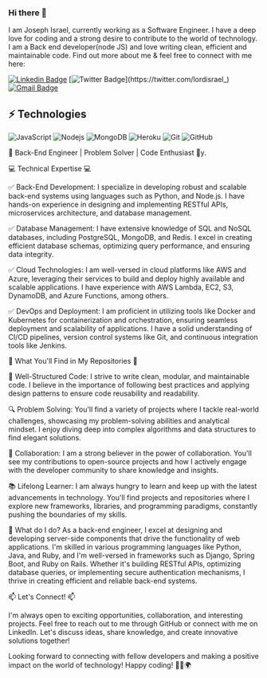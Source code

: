 ### Hi there 👋


I am Joseph Israel, currently working as a Software Engineer. I have a deep love for coding and a strong desire to contribute to the world of technology. I am a Back end developer(node JS) and love writing clean, efficient and maintainable code. Find out more about me & feel free to connect with me here:


[![Linkedin Badge](https://img.shields.io/badge/-lordisrael-blue?style=flat-square&logo=Linkedin&logoColor=white&link=https://www.linkedin.com/in/joseph-israel-6a1000164/)](https://www.linkedin.com/in/joseph-israel-6a1000164/)
[![Twitter Badge](https://img.shields.io/badge/-lordisrael-blue?style=flat-square&logo=Twitter&logoColor=white&link=https://twitter.com/lordisrael_)](https://twitter.com/lordisrael_)
[![Gmail Badge](https://img.shields.io/badge/-josephisrael206@gmail.com-c14438?style=flat-square&logo=Gmail&logoColor=white&link=mailto:josephisrael206@gmail.com)](mailto:josephisrael206@gmail.com)


## ⚡ Technologies

![JavaScript](https://img.shields.io/badge/-JavaScript-black?style=flat-square&logo=javascript)
![Nodejs](https://img.shields.io/badge/-Nodejs-black?style=flat-square&logo=Node.js)
![MongoDB](https://img.shields.io/badge/-MongoDB-black?style=flat-square&logo=mongodb)
![Heroku](https://img.shields.io/badge/-Heroku-430098?style=flat-square&logo=heroku)
![Git](https://img.shields.io/badge/-Git-black?style=flat-square&logo=git)
![GitHub](https://img.shields.io/badge/-GitHub-181717?style=flat-square&logo=github)


🔧 Back-End Engineer | Problem Solver | Code Enthusiast 🔧y.

💻 Technical Expertise 💻

✅ Back-End Development: I specialize in developing robust and scalable back-end systems using languages such as Python, and Node.js. I have hands-on experience in designing and implementing RESTful APIs, microservices architecture, and database management.

✅ Database Management: I have extensive knowledge of SQL and NoSQL databases, including PostgreSQL, MongoDB, and Redis. I excel in creating efficient database schemas, optimizing query performance, and ensuring data integrity.

✅ Cloud Technologies: I am well-versed in cloud platforms like AWS and Azure, leveraging their services to build and deploy highly available and scalable applications. I have experience with AWS Lambda, EC2, S3, DynamoDB, and Azure Functions, among others.

✅ DevOps and Deployment: I am proficient in utilizing tools like Docker and Kubernetes for containerization and orchestration, ensuring seamless deployment and scalability of applications. I have a solid understanding of CI/CD pipelines, version control systems like Git, and continuous integration tools like Jenkins.

🚀 What You'll Find in My Repositories 🚀

🔧 Well-Structured Code: I strive to write clean, modular, and maintainable code. I believe in the importance of following best practices and applying design patterns to ensure code reusability and readability.

🔍 Problem Solving: You'll find a variety of projects where I tackle real-world challenges, showcasing my problem-solving abilities and analytical mindset. I enjoy diving deep into complex algorithms and data structures to find elegant solutions.

🌟 Collaboration: I am a strong believer in the power of collaboration. You'll see my contributions to open-source projects and how I actively engage with the developer community to share knowledge and insights.

📚 Lifelong Learner: I am always hungry to learn and keep up with the latest advancements in technology. You'll find projects and repositories where I explore new frameworks, libraries, and programming paradigms, constantly pushing the boundaries of my skills.

🔨 What do I do?
As a back-end engineer, I excel at designing and developing server-side components that drive the functionality of web applications. I'm skilled in various programming languages like Python, Java, and Ruby, and I'm well-versed in frameworks such as Django, Spring Boot, and Ruby on Rails. Whether it's building RESTful APIs, optimizing database queries, or implementing secure authentication mechanisms, I thrive in creating efficient and reliable back-end systems.

📫 Let's Connect! 📫

I'm always open to exciting opportunities, collaboration, and interesting projects. Feel free to reach out to me through GitHub or connect with me on LinkedIn. Let's discuss ideas, share knowledge, and create innovative solutions together!


Looking forward to connecting with fellow developers and making a positive impact on the world of technology! Happy coding! 👨‍💻🌍
<!--
**lordisrael/lordisrael** is a ✨ _special_ ✨ repository because its `README.md` (this file) appears on your GitHub profile.

Here are some ideas to get you started:

- 🔭 I’m currently working on ...
- 🌱 I’m currently learning ...
- 👯 I’m looking to collaborate on ...
- 🤔 I’m looking for help with ...
- 💬 Ask me about ...
- 📫 How to reach me: ...
- 😄 Pronouns: ...
- ⚡ Fun fact: ...
-->
